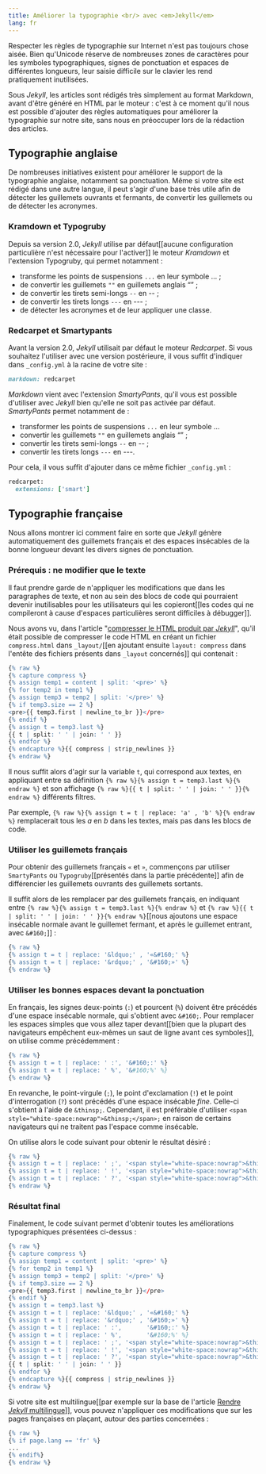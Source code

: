 ```yaml
---
title: Améliorer la typographie <br/> avec <em>Jekyll</em>
lang: fr
---
```


Respecter les règles de typographie sur Internet n'est pas toujours chose aisée. Bien qu'Unicode réserve de nombreuses zones de caractères pour les symboles typographiques, signes de ponctuation et espaces de différentes longueurs, leur saisie difficile sur le clavier les rend pratiquement inutilisées.

Sous *Jekyll*, les articles sont rédigés très simplement au format Markdown, avant d'être généré en HTML par le moteur : c'est à ce moment qu'il nous est possible d'ajouter des règles automatiques pour améliorer la typographie sur notre site, sans nous en préoccuper lors de la rédaction des articles.



## Typographie anglaise
De nombreuses initiatives existent pour améliorer le support de la typographie anglaise, notamment sa ponctuation. Même si votre site est rédigé dans une autre langue, il peut s'agir d'une base très utile afin de détecter les guillemets ouvrants et fermants, de convertir les guillemets ou de détecter les acronymes.

### Kramdown et Typogruby

Depuis sa version 2.0, *Jekyll* utilise par défaut[[aucune configuration particulière n'est nécessaire pour l'activer]] le moteur *Kramdown* et l'extension Typogruby, qui permet notamment :

* transforme les points de suspensions `...` en leur symbole ... ;
* de convertir les guillemets `""` en guillemets anglais “” ;
* de convertir les tirets semi-longs  `--` en -- ;
* de convertir les tirets longs  `---` en --- ;
* de détecter les acronymes et de leur appliquer une classe.


### Redcarpet et Smartypants
Avant la version 2.0, *Jekyll* utilisait par défaut le moteur *Redcarpet*. Si vous souhaitez l'utiliser avec une version postérieure, il vous suffit d'indiquer dans `_config.yml` à la racine de votre site :

```ruby
markdown: redcarpet
```

*Markdown* vient avec l'extension *SmartyPants*, qu'il vous est possible d'utiliser avec *Jekyll* bien qu'elle ne soit pas activée par défaut.
*SmartyPants* permet notamment de :

* transformer les points de suspensions `...` en leur symbole ...
* convertir les guillemets `""` en guillemets anglais “” ;
* convertir les tirets semi-longs  `--` en -- ;
* convertir les tirets longs  `---` en ---.

Pour cela, il vous suffit d'ajouter dans ce même fichier `_config.yml` :

```ruby
redcarpet:
  extensions: ['smart']
```


## Typographie française

Nous allons montrer ici comment faire en sorte que *Jekyll* génère automatiquement des guillemets français et des espaces insécables de la bonne longueur devant les divers signes de ponctuation.

### Prérequis : ne modifier que le texte

Il faut prendre garde de n'appliquer les modifications que dans les paragraphes de texte, et non au sein des blocs de code qui pourraient devenir inutilisables pour les utilisateurs qui les copieront[[les codes qui ne compileront à cause d'espaces particulières seront difficiles à débugger]].

Nous avons vu, dans l'article "[compresser le HTML produit par *Jekyll*]({{site.base}}/compresser-le-code-html-de-jekyll/)", qu'il était possible de compresser le code HTML en créant un fichier `compress.html` dans `_layout/`[[en ajoutant ensuite `layout: compress` dans l'entête des fichiers présents dans `_layout` concernés]] qui contenait :

```r
{% raw %}
{% capture compress %}
{% assign temp1 = content | split: '<pre>' %}
{% for temp2 in temp1 %}
{% assign temp3 = temp2 | split: '</pre>' %}
{% if temp3.size == 2 %}
<pre>{{ temp3.first | newline_to_br }}</pre>
{% endif %}
{% assign t = temp3.last %}
{{ t | split: ' ' | join: ' ' }}
{% endfor %}
{% endcapture %}{{ compress | strip_newlines }}
{% endraw %}
```

Il nous suffit alors d'agir sur la variable `t`, qui correspond aux textes, en appliquant entre sa définition `{% raw %}{% assign t = temp3.last %}{% endraw %}` et son affichage  `{% raw %}{{ t | split: ' ' | join: ' ' }}{% endraw %}` différents filtres.

Par exemple, `{% raw %}{% assign t = t | replace: 'a' , 'b' %}{% endraw %}` remplacerait tous les *a* en *b* dans les textes, mais pas dans les blocs de code.

### Utiliser les guillemets français

Pour obtenir des guillemets français `«` et `»`, commençons par utiliser `SmartyPants` ou `Typogruby`[[présentés dans la partie précédente]] afin de différencier les guillemets ouvrants des guillemets sortants.

Il suffit alors de les remplacer par des guillemets français, en indiquant entre `{% raw %}{% assign t = temp3.last %}{% endraw %}` et `{% raw %}{{ t | split: ' ' | join: ' ' }}{% endraw %}`[[nous ajoutons une espace insécable normale avant le guillemet fermant, et après le guillemet entrant, avec `&#160;`]] :

```r
{% raw %}
{% assign t = t | replace: '&ldquo;' , '«&#160;' %}
{% assign t = t | replace: '&rdquo;' , '&#160;»' %}
{% endraw %}
```


### Utiliser les bonnes espaces devant la ponctuation

En français, les signes deux-points (`:`) et pourcent (`%`) doivent être précédés d'une espace insécable normale, qui s'obtient avec `&#160;`. Pour remplacer les espaces simples que vous allez taper devant[[bien que la plupart des navigateurs empêchent eux-mêmes un saut de ligne avant ces symboles]], on utilise comme précédemment :

```r
{% raw %}
{% assign t = t | replace: ' :', '&#160;:' %}
{% assign t = t | replace: ' %', '&#160;%' %}
{% endraw %}
```

En revanche, le point-virgule (`;`), le point d'exclamation (`!`) et le point  d'interrogation (`?`) sont précédés d'une espace insécable *fine*. Celle-ci s'obtient à l'aide de `&thinsp;`. Cependant, il est préférable d'utiliser `<span style="white-space:nowrap">&thinsp;</span>;` en raison de certains navigateurs qui ne traitent pas l'espace comme insécable.

On utilise alors le code suivant pour obtenir le résultat désiré :

```r
{% raw %}
{% assign t = t | replace: ' ;', '<span style="white-space:nowrap">&thinsp;</span>;' %}
{% assign t = t | replace: ' !', '<span style="white-space:nowrap">&thinsp;</span>!' %}
{% assign t = t | replace: ' ?', '<span style="white-space:nowrap">&thinsp;</span>?' %}
{% endraw %}
```


### Résultat final

Finalement, le code suivant permet d'obtenir toutes les améliorations typographiques présentées ci-dessus :

```r
{% raw %}
{% capture compress %}
{% assign temp1 = content | split: '<pre>' %}
{% for temp2 in temp1 %}
{% assign temp3 = temp2 | split: '</pre>' %}
{% if temp3.size == 2 %}
<pre>{{ temp3.first | newline_to_br }}</pre>
{% endif %}
{% assign t = temp3.last %}
{% assign t = t | replace: '&ldquo;' , '«&#160;' %}
{% assign t = t | replace: '&rdquo;' , '&#160;»' %}
{% assign t = t | replace: ' :',       '&#160;:' %}
{% assign t = t | replace: ' %',       '&#160;%' %}
{% assign t = t | replace: ' ;', '<span style="white-space:nowrap">&thinsp;</span>;' %}
{% assign t = t | replace: ' !', '<span style="white-space:nowrap">&thinsp;</span>!' %}
{% assign t = t | replace: ' ?', '<span style="white-space:nowrap">&thinsp;</span>?' %}
{{ t | split: ' ' | join: ' ' }}
{% endfor %}
{% endcapture %}{{ compress | strip_newlines }}
{% endraw %}
```

Si votre site est multilingue[[par exemple sur la base de l'article [Rendre *Jekyll* multilingue]({{site.base}}/rendre-jekyll-multilingue/)]], vous pouvez n'appliquer ces modifications que sur les pages françaises en plaçant, autour des parties concernées :

```r
{% raw %}
{% if page.lang == 'fr' %}
...
{% endif%}
{% endraw %}
```

